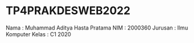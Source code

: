 # TP4PRAKDESWEB2022

Nama    : Muhammad Aditya Hasta Pratama
NIM     : 2000360
Jurusan : Ilmu Komputer
Kelas   : C1 2020
